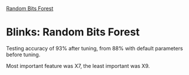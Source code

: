 [Random Bits Forest](../../models/random-bits-forest/)

# Blinks: Random Bits Forest

Testing accuracy of 93% after tuning, from 88% with default parameters before tuning.

Most important feature was X7, the least important was X9.